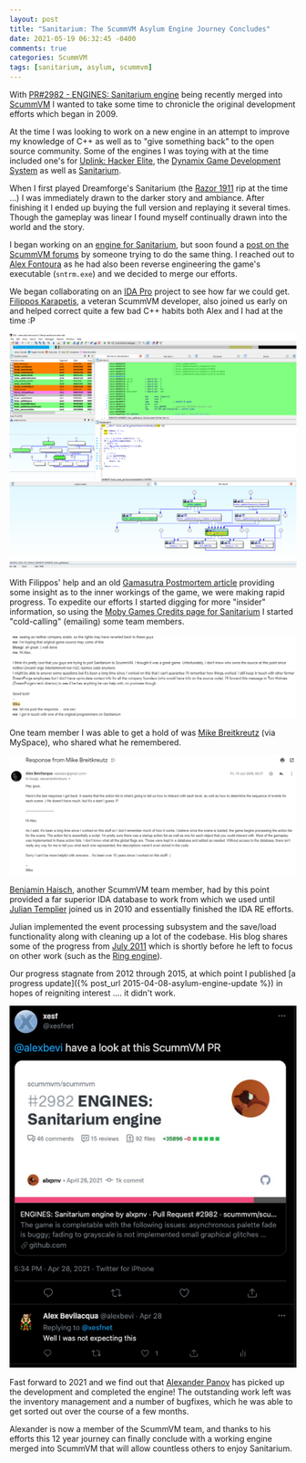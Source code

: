 ```yaml
---
layout: post
title: "Sanitarium: The ScummVM Asylum Engine Journey Concludes"
date: 2021-05-19 06:32:45 -0400
comments: true
categories: ScummVM
tags: [sanitarium, asylum, scummvm]
---
```


With [PR#2982 - ENGINES: Sanitarium engine](https://github.com/scummvm/scummvm/pull/2982) being recently merged into [ScummVM](https://www.scummvm.org/) I wanted to take some time to chronicle the original development efforts which began in 2009.

At the time I was looking to work on a new engine in an attempt to improve my knowledge of C++ as well as to "give something back" to the open source community. Some of the engines I was toying with at the time included one's for [Uplink: Hacker Elite](https://en.wikipedia.org/wiki/Uplink_(video_game)), the [Dynamix Game Development System](https://code.google.com/archive/p/scummvm-dgds/) as well as [Sanitarium](https://en.wikipedia.org/wiki/Sanitarium_(video_game)).

When I first played Dreamforge's Sanitarium (the [Razor 1911](https://en.wikipedia.org/wiki/Razor_1911) rip at the time ...) I was immediately drawn to the darker story and ambiance. After finishing it I ended up buying the full version and replaying it several times. Though the gameplay was linear I found myself continually drawn into the world and the story.

I began working on an [engine for Sanitarium](https://code.google.com/archive/p/asylumengine/), but soon found a [post on the ScummVM forums](https://forums.scummvm.org/viewtopic.php?f=1&t=7337) by someone trying to do the same thing. I reached out to [Alex Fontoura](https://twitter.com/xesfnet) as he had also been reverse engineering the game's executable (`sntrm.exe`) and we decided to merge our efforts.

We began collaborating on an [IDA Pro](https://www.hex-rays.com/ida-pro/) project to see how far we could get. [Filippos Karapetis](https://wiki.scummvm.org/index.php?title=Developers_Bios#Filippos_Karapetis), a veteran ScummVM developer, also joined us early on and helped correct quite a few bad C++ habits both Alex and I had at the time :P

![](/images/asylum-idapro.png)

With Filippos' help and an old [Gamasutra Postmortem article](https://www.gamasutra.com/view/feature/3299/postmortem_dreamforges_sanitarium.php) providing some insight as to the inner workings of the game, we were making rapid progress. To expedite our efforts I started digging for more "insider" information, so using the [Moby Games Credits page for Sanitarium](https://www.mobygames.com/game/windows/sanitarium/credits) I started "cold-calling" (emailing) some team members.

![](/images/asylum-chat.png)

One team member I was able to get a hold of was [Mike Breitkreutz](https://www.mobygames.com/developer/sheet/view/developerId,3583/) (via MySpace), who shared what he remembered.

![](/images/asylum-mikeemail.png)

[Benjamin Haisch](https://wiki.scummvm.org/index.php?title=Developers_Bios#Benjamin_Haisch), another ScummVM team member, had by this point provided a far superior IDA database to work from which we used until [Julian Templier](http://www.templier.info/) joined us in 2010 and essentially finished the IDA RE efforts.

Julian implemented the event processing subsystem and the save/load functionality along with cleaning up a lot of the codebase. His blog shares some of the progress from [July 2011](https://www.templier.info/2011/07/31/asylum-engine-update-july-2011/) which is shortly before he left to focus on other work (such as the [Ring engine](https://www.templier.info/2011/09/15/ring-engine-status-update/)).

Our progress stagnate from 2012 through 2015, at which point I published [a progress update]({% post_url 2015-04-08-asylum-engine-update %}) in hopes of reigniting interest .... it didn't work.

![](/images/asylum-tweet.png)

Fast forward to 2021 and we find out that [Alexander Panov](https://github.com/alxpnv) has picked up the development and completed the engine! The outstanding work left was the inventory management and a number of bugfixes, which he was able to get sorted out over the course of a few months.

Alexander is now a member of the ScummVM team, and thanks to his efforts this 12 year journey can finally conclude with a working engine merged into ScummVM that will allow countless others to enjoy Sanitarium.
